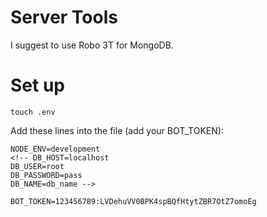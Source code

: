 # Server Tools

I suggest to use Robo 3T for MongoDB.

# Set up

```
touch .env
```

Add these lines into the file (add your BOT_TOKEN):

```
NODE_ENV=development
<!-- DB_HOST=localhost
DB_USER=root
DB_PASSWORD=pass
DB_NAME=db_name -->

BOT_TOKEN=123456789:LVDehuVV0BPK4spBQfHtytZBR7OtZ7omoEg
```
